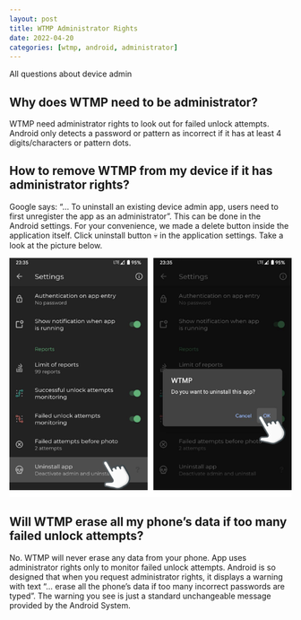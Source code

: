 ```yaml
---
layout: post
title: WTMP Administrator Rights
date: 2022-04-20
categories: [wtmp, android, administrator]
---
```


All questions about device admin

## Why does WTMP need to be administrator?

WTMP need administrator rights to look out for failed unlock attempts. 
Android only detects a password or pattern as incorrect if it has at least 4 digits/characters or pattern dots.

## How to remove WTMP from my device if it has administrator rights?
Google says: “… To uninstall an existing device admin app, users need to first unregister the app as an administrator”. 
This can be done in the Android settings. For your convenience, we made a delete button inside the application itself. 
Click uninstall button 💀 in the application settings. Take a look at the picture below.

![uninstall](https://raw.githubusercontent.com/mdnghtdv/mdnghtdv.github.io/main/assets/images/uninstall_button.png)

## Will WTMP erase all my phone’s data if too many failed unlock attempts?

No. WTMP will never erase any data from your phone. App uses administrator rights only to monitor failed unlock attempts. 
Android is so designed that when you request administrator rights, it displays a warning with text “… erase all the phone’s data if too many incorrect passwords are typed”. 
The warning you see is just a standard unchangeable message provided by the Android System.
